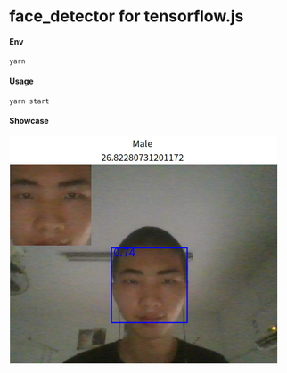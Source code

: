 # face_detector for tensorflow.js

#### Env
```
yarn
```

#### Usage
```
yarn start
```

#### Showcase
![me](screenshot.png)
